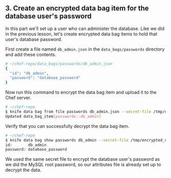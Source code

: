 ## 3. Create an encrypted data bag item for the database user's password

In this part we'll set up a user who can administer the database. Like we did in the previous lesson, let's create encrypted data bag items to hold that user's database password.

First create a file named <code class="file-path">db\_admin.json</code> in the <code class="file-path">data\_bags/passwords</code> directory and add these contents.

```ruby
# ~/chef-repo/data_bags/passwords/db_admin.json
{
  "id": "db_admin",
  "password": "database_password"
}
```

Now run this command to encrypt the data bag item and upload it to the Chef server.

```bash
# ~/chef-repo
$ knife data bag from file passwords db_admin.json --secret-file /tmp/encrypted_data_bag_secret
Updated data_bag_item[passwords::db_admin]
```

Verify that you can successfully decrypt the data bag item.

```bash
# ~/chef-repo
$ knife data bag show passwords db_admin --secret-file /tmp/encrypted_data_bag_secret
id:       db_admin
password: database_password
```

We used the same secret file to encrypt the database user's password as we did the MySQL root password, so our attributes file is already set up to decrypt the data.
